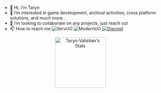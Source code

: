 - 👋 Hi, I’m Taryn
- 👀 I’m interested in game development, archival activities, cross platform solutions, and much more...
- 💞️ I’m looking to collaborate on any projects, just reach out
- 📫 How to reach me ![ServUO](https://img.shields.io/badge/ServUO-Taryn-blue) ![ModernUO](https://img.shields.io/badge/ModernUO-Taryn-blue) [![Discord](https://img.shields.io/badge/Discord-%235865F2.svg?&logo=discord&logoColor=white)](taryn_._)

<div class="badges-githubstats">
  <p align="center">
    <img src="https://github-readme-stats.vercel.app/api?username=Taryn-Valistian&theme=tokyonight&show_icons=true&hide_border=true&count_private=true" alt="Taryn-Valistian's Stats" height="165">
    <!---<img src="https://github-readme-streak-stats.herokuapp.com/?user=Taryn-Valistian&theme=tokyonight&hide_border=true" alt="Taryn-Valistian's Streak" height="165">--->
  </p>
</div>


<!---
`discord:`
- 🌱 I’m currently learning rust
Taryn-Valistian/Taryn-Valistian is a ✨ special ✨ repository because its `README.md` (this file) appears on your GitHub profile.
You can click the Preview link to take a look at your changes.

Related Github:: https://github.com/Archivist-Taryn?tab=repositories
https://github.com/Archivist-Taryn/Archivist-Taryn.github.io
--->
